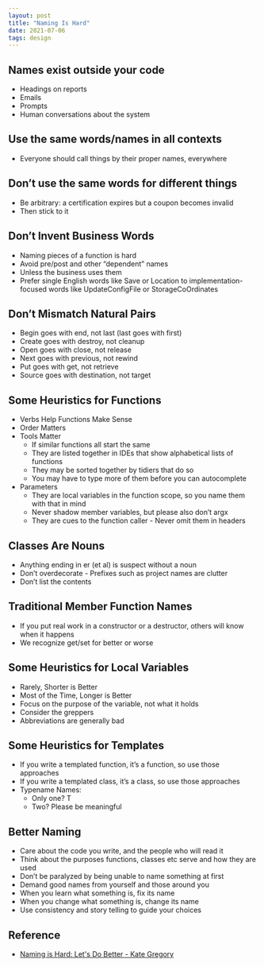```yaml
---
layout: post
title: "Naming Is Hard"
date: 2021-07-06
tags: design
---
```


## Names exist outside your code
*  Headings on reports
* Emails
* Prompts
* Human conversations about the system

## Use the same words/names in all contexts
* Everyone should call things by their proper names, everywhere

## Don’t use the same words for different things
* Be arbitrary: a certification expires but a coupon becomes invalid
* Then stick to it

## Don’t Invent Business Words 
* Naming pieces of a function is hard
* Avoid pre/post and other “dependent” names
* Unless the business uses them
* Prefer single English words like Save or Location to implementation-focused words like UpdateConfigFile or StorageCoOrdinates

## Don’t Mismatch Natural Pairs
* Begin goes with end, not last (last goes with first)
* Create goes with destroy, not cleanup
* Open goes with close, not release
* Next goes with previous, not rewind
* Put goes with get, not retrieve
* Source goes with destination, not target

## Some Heuristics for Functions
* Verbs Help Functions Make Sense
* Order Matters
* Tools Matter
  * If similar functions all start the same
  * They are listed together in IDEs that show alphabetical lists of functions
  * They may be sorted together by tidiers that do so
  * You may have to type more of them before you can autocomplete
* Parameters
  * They are local variables in the function scope, so you name them with that in mind
  * Never shadow member variables, but please also don’t argx
  * They are cues to the function caller - Never omit them in headers

## Classes Are Nouns
* Anything ending in er (et al) is suspect without a noun
* Don’t overdecorate - Prefixes such as project names are clutter
* Don’t list the contents

## Traditional Member Function Names
* If you put real work in a constructor or a destructor, others will know when it happens
* We recognize get/set for better or worse

## Some Heuristics for Local Variables
* Rarely, Shorter is Better
* Most of the Time, Longer is Better
* Focus on the purpose of the variable, not what it holds
* Consider the greppers
* Abbreviations are generally bad

## Some Heuristics for Templates
* If you write a templated function, it’s a function, so use those approaches
* If you write a templated class, it’s a class, so use those approaches
* Typename Names: 
  *  Only one? T 
  *  Two? Please be meaningful

## Better Naming
* Care about the code you write, and the people who will read it
* Think about the purposes functions, classes etc serve and how they are used
* Don’t be paralyzed by being unable to name something at first
* Demand good names from yourself and those around you
* When you learn what something is, fix its name
* When you change what something is, change its name
* Use consistency and story telling to guide your choices

## Reference
* [Naming is Hard: Let's Do Better - Kate Gregory](https://www.youtube.com/watch?v=ZDluHz-ybPE)

